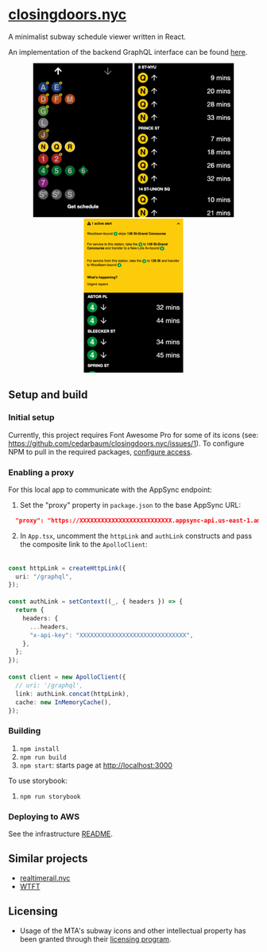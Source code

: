 # [closingdoors.nyc](https://closingdoors.nyc/)

A minimalist subway schedule viewer written in React.

An implementation of the backend GraphQL interface can be found [here](https://github.com/cedarbaum/GraphQlMtaApiBackend).

<p align="center">
  <img src="./.images/home.PNG" width="200" />
  <img src="./.images/schedule.PNG" width="200" />
  <img src="./.images/alert.PNG" width="200" />
</p>

## Setup and build

### Initial setup

Currently, this project requires Font Awesome Pro for some of its icons (see: https://github.com/cedarbaum/closingdoors.nyc/issues/1). To configure NPM to pull in the required packages, [configure access](https://fontawesome.com/docs/web/setup/packages#_1-configure-access).

### Enabling a proxy

For this local app to communicate with the AppSync endpoint:

1. Set the "proxy" property in `package.json` to the base AppSync URL:

```json
  "proxy": "https://XXXXXXXXXXXXXXXXXXXXXXXXXX.appsync-api.us-east-1.amazonaws.com/",
```

2. In `App.tsx`, uncomment the `httpLink` and `authLink` constructs and pass the composite link to the `ApolloClient`:

```typescript

const httpLink = createHttpLink({
  uri: "/graphql",
});

const authLink = setContext((_, { headers }) => {
  return {
    headers: {
      ...headers,
      "x-api-key": "XXXXXXXXXXXXXXXXXXXXXXXXXXXXXX",
    },
  };
});

const client = new ApolloClient({
  // uri: '/graphql',
  link: authLink.concat(httpLink),
  cache: new InMemoryCache(),
});

```

### Building

1. `npm install`
2. `npm run build`
3. `npm start`: starts page at [http://localhost:3000](http://localhost:3000)

To use storybook:

1. `npm run storybook`

### Deploying to AWS

See the infrastructure [README](./infrastructure/README.md).

## Similar projects

- [realtimerail.nyc](https://github.com/jamespfennell/realtimerail.nyc-react)
- [WTFT](https://github.com/jonthornton/WTFT)

## Licensing

- Usage of the MTA's subway icons and other intellectual property has been granted through their [licensing program](https://new.mta.info/doing-business-with-us/licensing-program).
